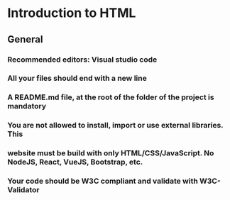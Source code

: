 # Introduction to HTML

## General

### Recommended editors: Visual studio code

### All your files should end with a new line

### A README.md file, at the root of the folder of the project is mandatory

### You are not allowed to install, import or use external libraries. This

### website must be build with only HTML/CSS/JavaScript. No NodeJS, React, VueJS, Bootstrap, etc.

### Your code should be W3C compliant and validate with W3C-Validator
